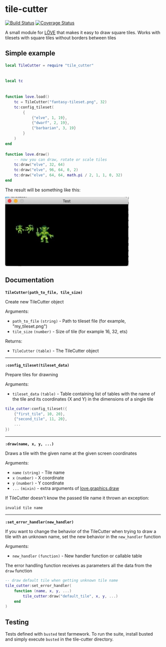 # tile-cutter

[![Build Status](https://travis-ci.org/NickFlexer/tile-cutter.svg?branch=main)](https://travis-ci.org/NickFlexer/tile-cutter) [![Coverage Status](https://coveralls.io/repos/github/NickFlexer/tile-cutter/badge.svg?branch=main)](https://coveralls.io/github/NickFlexer/tile-cutter?branch=main)

A small module for [LÖVE](https://love2d.org/) that makes it easy to draw square tiles. Works with tilesets with square tiles without borders between tiles

## Simple example

```lua
local TileCutter = require "tile_cutter"


local tc


function love.load()
    tc = TileCutter("fantasy-tileset.png", 32)
    tc:config_tileset(
        {
            {"elve", 1, 19},
            {"dwarf", 2, 19},
            {"barbarian", 3, 19}
        }
    )
end

function love.draw()
    -- now you can draw, rotate or scale tiles
    tc:draw("elve", 32, 64)
    tc:draw("elve", 96, 64, 0, 2)
    tc:draw("elve", 64, 64, math.pi / 2, 1, 1, 0, 32)
end
```

The result will be something like this:

![preview](https://github.com/NickFlexer/tile-cutter/blob/main/preview.jpeg?raw=true)

## Documentation

**```TileCutter(path_to_file, tile_size)```**

Create new TileCutter object

Arguments:
* ```path_to_file``` ```(string)``` - Path to tileset file (for example, "my_tileset.png")
* ```tile_size``` ```(number)``` - Size of tile (for example 16, 32, ets)

Returns:
* ```TileCutter``` ```(table)``` - The TileCutter object

---

**```:config_tileset(tileset_data)```**

Prepare tiles for drawning

Arguments:
* ```tileset_data``` ```(table)``` - Table containing list of tables with the name of the tile and its coordinates (X and Y) in the dimensions of a single tile

```lua
tile_cutter:config_tileset({
    {"first_tile", 10, 20},
    {"second_tile", 11, 20},
    ...
})
```

---

**```:draw(name, x, y, ...)```**

Draws a tile with the given name at the given screen coordinates

Arguments:
* ```name``` ```(string)``` - Tile name
* ```x``` ```(number)``` - X coordinate
* ```y``` ```(number)``` - Y coordinate
* ```...``` ```(mixin)``` - extra arguments of [love.graphics.draw](https://love2d.org/wiki/love.graphics.draw)

If TileCutter doesn't know the passed tile name it thrown an exception:

```invalid tile name```

---

**```:set_error_handler(new_handler)```**

If you want to change the behavior of the TileCutter when trying to draw a tile with an unknown name, set the new behavior in the ```new_handler``` function

Arguments:
* ```new_handler``` ```(function)``` - New handler function or callable table

The error handling function receives as parameters all the data from the ```draw``` function

```lua
-- draw default tile when getting unknown tile name
tile_cutter:set_error_handler(
    function (name, x, y, ...)
        tile_cutter:draw("default_tile", x, y, ...)
    end
)
```

## Testing

Tests defined with ```busted``` test farmework. To run the suite, install busted and simply execute ```busted``` in the tile-cutter directory.
